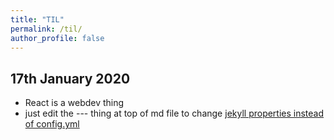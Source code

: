 ```yaml
---
title: "TIL"
permalink: /til/
author_profile: false
---
```


## 17th January 2020
- React is a webdev thing
- just edit the --- thing at top of md file to change [jekyll properties instead of config.yml](https://jekyllrb.com/docs/configuration/front-matter-defaults/)
